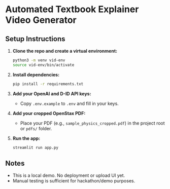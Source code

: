 # Automated Textbook Explainer Video Generator

## Setup Instructions

1. **Clone the repo and create a virtual environment:**
   ```bash
   python3 -m venv vid-env
   source vid-env/bin/activate
   ```

2. **Install dependencies:**
   ```bash
   pip install -r requirements.txt
   ```

3. **Add your OpenAI and D-ID API keys:**
   - Copy `.env.example` to `.env` and fill in your keys.

4. **Add your cropped OpenStax PDF:**
   - Place your PDF (e.g., `sample_physics_cropped.pdf`) in the project root or `pdfs/` folder.

5. **Run the app:**
   ```bash
   streamlit run app.py
   ```

## Notes
- This is a local demo. No deployment or upload UI yet.
- Manual testing is sufficient for hackathon/demo purposes.